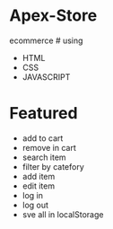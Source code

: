 # Apex-Store
 
ecommerce # using
- HTML
- CSS
- JAVASCRIPT

# Featured
- add to cart
- remove in cart
- search item
- filter by catefory
- add item
- edit item
- log in
- log out
- sve all in localStorage
